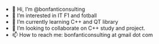 - 👋 Hi, I’m @bonfanticonsulting
- 👀 I’m interested in IT F1 and fotball 
- 🌱 I’m currently learning C++ and QT library
- 💞️ I’m looking to collaborate on C++ study and project.
- 📫 How to reach me: bonfanticonsulting at gmail dot com

<!---
bonfanticonsulting/bonfanticonsulting is a ✨ special ✨ repository because its `README.md` (this file) appears on your GitHub profile.
You can click the Preview link to take a look at your changes.
--->
